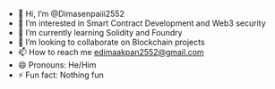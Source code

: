 - 👋 Hi, I’m @Dimasenpaiii2552
- 👀 I’m interested in Smart Contract Development and Web3 security
- 🌱 I’m currently learning Solidity and Foundry
- 💞️ I’m looking to collaborate on Blockchain projects
- 📫 How to reach me edimaakpan2552@gmail.com
- 😄 Pronouns: He/Him
- ⚡ Fun fact: Nothing fun

<!---
Dimasenpaiii2552/Dimasenpaiii2552 is a ✨ special ✨ repository because its `README.md` (this file) appears on your GitHub profile.
You can click the Preview link to take a look at your changes.
--->
